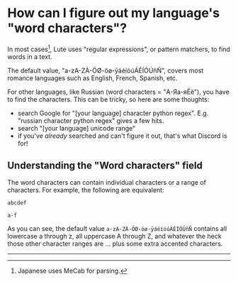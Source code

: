 # How can I figure out my language's "word characters"?

In most cases[^other_cases], Lute uses "regular expressions", or pattern matchers, to find words in a text.

The default value, "a-zA-ZÀ-ÖØ-öø-ȳáéíóúÁÉÍÓÚñÑ", covers most romance languages such as English, French, Spanish, etc.

For other languages, like Russian (word characters = "А-Яа-яЁё"), you have to find the characters.  This can be tricky, so here are some thoughts:

* search Google for "[your language] character python regex".  E.g. "russian character python regex" gives a few hits.
* search "[your language] unicode range"
* if you've _already_ searched and can't figure it out, that's what Discord is for!

## Understanding the "Word characters" field

The word characters can contain individual characters or a range of characters.  For example, the following are equivalent:

```
abcdef
```

```
a-f
```

As you can see, the default value `a-zA-ZÀ-ÖØ-öø-ȳáéíóúÁÉÍÓÚñÑ` contains all lowercase a through z, all uppercase A through Z, and whatever the heck those other character ranges are ... plus some extra accented characters.

---

[^other_cases]: Japanese uses MeCab for parsing.